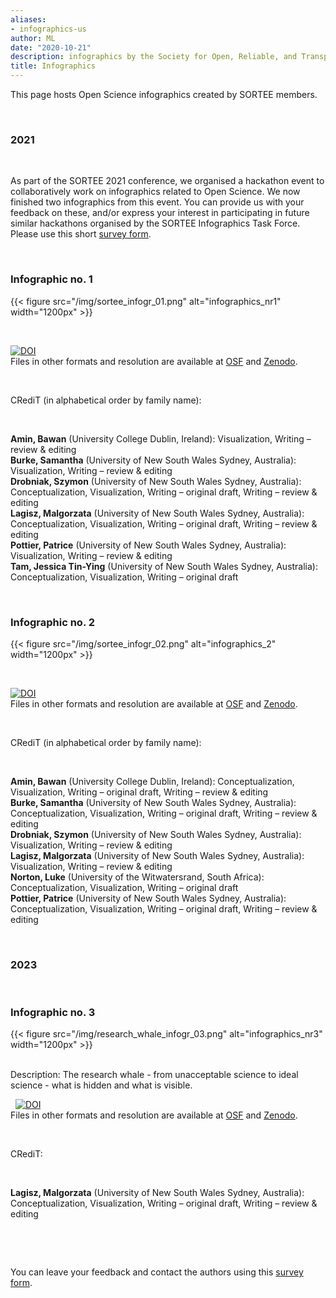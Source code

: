 ```yaml
---
aliases:
- infographics-us
author: ML
date: "2020-10-21"
description: infographics by the Society for Open, Reliable, and Transparent Ecology and Evolutionary biology (SORTEE)
title: Infographics
---
```


This page hosts Open Science infographics created by SORTEE members.   

&nbsp;  

### 2021   

&nbsp;  

As part of the SORTEE 2021 conference, we organised a hackathon event to collaboratively work on infographics related to Open Science. We now finished two infographics from this event. You can provide us with your feedback on these, and/or express your interest in participating in future similar hackathons organised by the SORTEE Infographics Task Force. Please use this short [survey form](https://forms.gle/QXqnNAxhzMjMJBa68).   

&nbsp;  

### Infographic no. 1  

{{< figure src="/img/sortee_infogr_01.png" alt="infographics_nr1" width="1200px" >}}

&nbsp;  

[![DOI](https://zenodo.org/badge/DOI/10.5281/zenodo.5602106.svg)](https://doi.org/10.5281/zenodo.5602106)   
Files in other formats and resolution are available at [OSF](https://osf.io/w6xn9/) and [Zenodo](https://zenodo.org/record/5602106#.YXiKtMZxWOw).    

&nbsp;  

CRediT (in alphabetical order by family name):   

&nbsp;  

**Amin, Bawan** (University College Dublin, Ireland): Visualization, Writing – review & editing   
**Burke, Samantha** (University of New South Wales Sydney, Australia): Visualization, Writing – review & editing  
**Drobniak, Szymon** (University of New South Wales Sydney, Australia): Conceptualization, Visualization, Writing – original draft, Writing – review & editing  
**Lagisz, Malgorzata** (University of New South Wales Sydney, Australia): Conceptualization, Visualization, Writing – original draft, Writing – review & editing  
**Pottier, Patrice** (University of New South Wales Sydney, Australia): Visualization, Writing – review & editing   
**Tam, Jessica Tin-Ying** (University of New South Wales Sydney, Australia): Conceptualization, Visualization, Writing – original draft   

&nbsp;   

### Infographic no. 2  

{{< figure src="/img/sortee_infogr_02.png" alt="infographics_2" width="1200px" >}}

&nbsp;  

[![DOI](https://zenodo.org/badge/DOI/10.5281/zenodo.5602116.svg)](https://doi.org/10.5281/zenodo.5602116)   
Files in other formats and resolution are available at  [OSF](https://osf.io/w6xn9/) and [Zenodo](https://zenodo.org/record/5602116#.YXiNLsZxWOw).    

&nbsp;   

CRediT (in alphabetical order by family name):   

&nbsp;   

**Amin, Bawan** (University College Dublin, Ireland): Conceptualization, Visualization, Writing – original draft, Writing – review & editing   
**Burke, Samantha** (University of New South Wales Sydney, Australia): Conceptualization, Visualization, Writing – original draft, Writing – review & editing   
**Drobniak, Szymon** (University of New South Wales Sydney, Australia): Visualization, Writing – review & editing  
**Lagisz, Malgorzata** (University of New South Wales Sydney, Australia): Visualization, Writing – review & editing   
**Norton, Luke** (University of the Witwatersrand, South Africa): Conceptualization, Visualization, Writing – original draft   
**Pottier, Patrice** (University of New South Wales Sydney, Australia): Conceptualization, Visualization, Writing – original draft, Writing – review & editing    

&nbsp;  

### 2023   

&nbsp;  

### Infographic no. 3  

{{< figure src="/img/research_whale_infogr_03.png" alt="infographics_nr3" width="1200px" >}}

&nbsp;  
Description: The research whale - from unacceptable science to ideal science - what is hidden and what is visible.   

&nbsp; 
[![DOI](https://zenodo.org/badge/DOI/10.5281/zenodo.7606737.svg)](https://doi.org/10.5281/zenodo.7606737)   
Files in other formats and resolution are available at [OSF](https://osf.io/p23h7) and [Zenodo](https://zenodo.org/record/7606737#.Y989quxBy84).    

&nbsp;  

CRediT:   

&nbsp;  

**Lagisz, Malgorzata** (University of New South Wales Sydney, Australia): Conceptualization, Visualization, Writing – original draft, Writing – review & editing  

&nbsp;   

&nbsp;   

You can leave your feedback and contact the authors using this [survey form](https://forms.gle/QXqnNAxhzMjMJBa68).   

&nbsp;   




